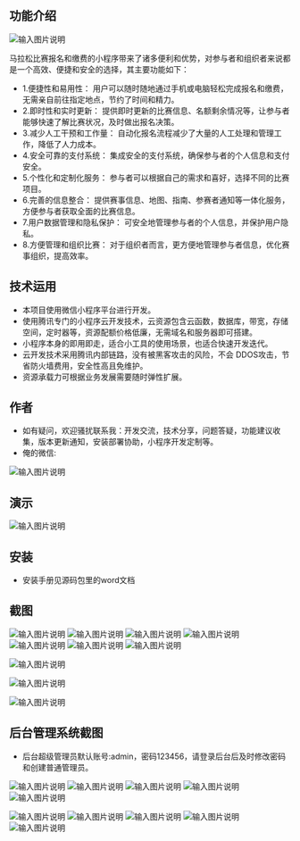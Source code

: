 ## 功能介绍 

![输入图片说明](demo/%E4%BA%8C%E7%BB%B4%E7%A0%81.png)

 马拉松比赛报名和缴费的小程序带来了诸多便利和优势，对参与者和组织者来说都是一个高效、便捷和安全的选择，其主要功能如下： 
- 1.便捷性和易用性： 用户可以随时随地通过手机或电脑轻松完成报名和缴费，无需亲自前往指定地点，节约了时间和精力。
- 2.即时性和实时更新： 提供即时更新的比赛信息、名额剩余情况等，让参与者能够快速了解比赛状况，及时做出报名决策。
- 3.减少人工干预和工作量： 自动化报名流程减少了大量的人工处理和管理工作，降低了人力成本。
- 4.安全可靠的支付系统： 集成安全的支付系统，确保参与者的个人信息和支付安全。
- 5.个性化和定制化服务： 参与者可以根据自己的需求和喜好，选择不同的比赛项目。
- 6.完善的信息整合： 提供赛事信息、地图、指南、参赛者通知等一体化服务，方便参与者获取全面的比赛信息。
- 7.用户数据管理和隐私保护： 可安全地管理参与者的个人信息，并保护用户隐私。 
- 8.方便管理和组织比赛： 对于组织者而言，更方便地管理参与者信息，优化赛事组织，提高效率。



## 技术运用
- 本项目使用微信小程序平台进行开发。
- 使用腾讯专门的小程序云开发技术，云资源包含云函数，数据库，带宽，存储空间，定时器等，资源配额价格低廉，无需域名和服务器即可搭建。
- 小程序本身的即用即走，适合小工具的使用场景，也适合快速开发迭代。
- 云开发技术采用腾讯内部链路，没有被黑客攻击的风险，不会 DDOS攻击，节省防火墙费用，安全性高且免维护。
- 资源承载力可根据业务发展需要随时弹性扩展。  



## 作者
- 如有疑问，欢迎骚扰联系我：开发交流，技术分享，问题答疑，功能建议收集，版本更新通知，安装部署协助，小程序开发定制等。
- 俺的微信: 
 
![输入图片说明](demo/author-base.png)


## 演示 
 
![输入图片说明](demo/%E4%BA%8C%E7%BB%B4%E7%A0%81.png)

## 安装

- 安装手册见源码包里的word文档
 



## 截图

![输入图片说明](demo/1%E9%A6%96%E9%A1%B5.png)
![输入图片说明](demo/2%E5%85%AC%E5%91%8A.png)
![输入图片说明](demo/3%E8%B5%9B%E4%BA%8B.png)
![输入图片说明](demo/4%E8%AF%A6%E6%83%85.png)
![输入图片说明](demo/5%E8%AF%A6%E6%83%85.png)
 ![输入图片说明](demo/6%E6%8A%A5%E5%90%8D.png)
![输入图片说明](demo/7%E6%97%A5%E5%8E%86.png)

![输入图片说明](demo/8%E6%88%91%E7%9A%84.png)

![输入图片说明](demo/9%E6%88%91%E7%9A%84%E6%8A%A5%E5%90%8D.png)

![输入图片说明](demo/11%E6%88%91%E7%9A%84%E6%8A%A5%E5%90%8D%E8%AF%A6%E6%83%85.png)




## 后台管理系统截图 
- 后台超级管理员默认账号:admin，密码123456，请登录后台后及时修改密码和创建普通管理员。

![输入图片说明](demo/80%E5%90%8E%E5%8F%B0-%E9%A6%96%E9%A1%B5.png)
![输入图片说明](demo/81%E5%90%8E%E5%8F%B0-%E8%B5%9B%E4%BA%8B.png)
![输入图片说明](demo/82%E5%90%8E%E5%8F%B0-%E5%90%8D%E5%8D%95.png)
![输入图片说明](demo/84%E5%90%8E%E5%8F%B0-%E5%AF%BC%E5%87%BA.png)
![输入图片说明](demo/85%E5%90%8E%E5%8F%B0-%E5%AF%BC%E5%87%BA.png)

![输入图片说明](demo/86%E5%90%8E%E5%8F%B0-.png)
![输入图片说明](demo/87%E5%90%8E%E5%8F%B0-.png)
![输入图片说明](demo/88%E5%90%8E%E5%8F%B0-%E6%A0%B8%E9%94%80.png)
![输入图片说明](demo/89%E5%90%8E%E5%8F%B0-%E8%87%AA%E5%8A%A9.png)
![输入图片说明](demo/90%E5%90%8E%E5%8F%B0-%E7%94%A8%E6%88%B7.png)



